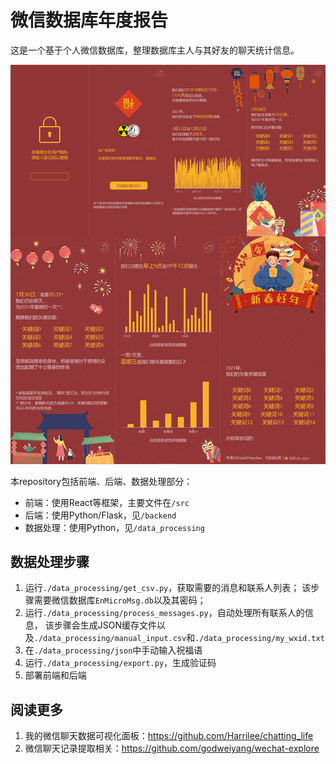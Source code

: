 # 微信数据库年度报告

这是一个基于个人微信数据库，整理数据库主人与其好友的聊天统计信息。

![img](./screenshot/combine.png)

本repository包括前端、后端、数据处理部分：
* 前端：使用React等框架，主要文件在`/src`
* 后端：使用Python/Flask，见`/backend`
* 数据处理：使用Python，见`/data_processing`

## 数据处理步骤
1. 运行`./data_processing/get_csv.py`，获取需要的消息和联系人列表；
该步骤需要微信数据库`EnMicroMsg.db`以及其密码；
2. 运行`./data_processing/process_messages.py`，自动处理所有联系人的信息，
该步骤会生成JSON缓存文件以及`./data_processing/manual_input.csv`和`./data_processing/my_wxid.txt`
3. 在`./data_processing/json`中手动输入祝福语
4. 运行`./data_processing/export.py`，生成验证码
5. 部署前端和后端

## 阅读更多
1. 我的微信聊天数据可视化面板：https://github.com/Harrilee/chatting_life
2. 微信聊天记录提取相关：https://github.com/godweiyang/wechat-explore
